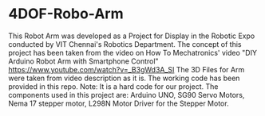 # 4DOF-Robo-Arm
This Robot Arm was developed as a Project for Display in the Robotic Expo conducted by VIT Chennai's Robotics Department.
The concept of this project has been taken from the video on How To Mechatronics' video "DIY Arduino Robot Arm with Smartphone Control" https://www.youtube.com/watch?v=_B3gWd3A_SI
The 3D Files for Arm were taken from video description as it is.
The working code has been provided in this repo. Note: It is a hard code for our project.
The components used in this project are: Arduino UNO, SG90 Servo Motors, Nema 17 stepper motor, L298N Motor Driver for the Stepper Motor.
